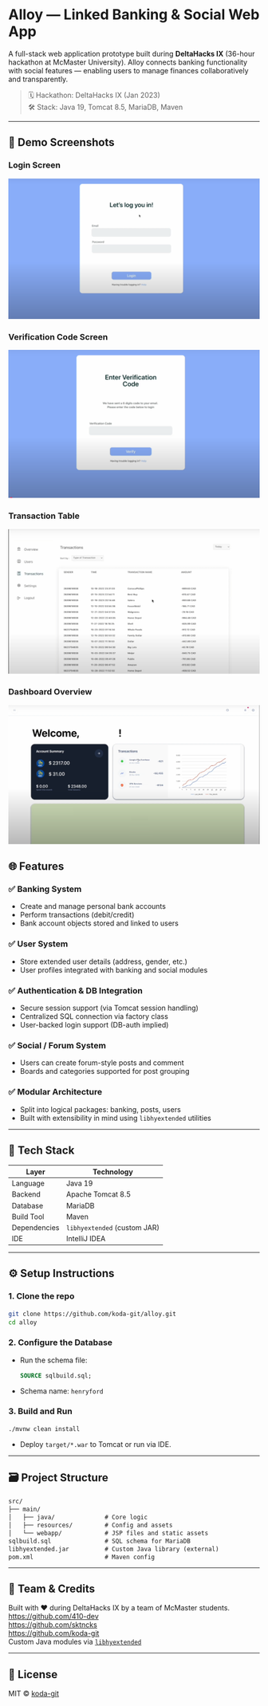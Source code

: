 
# Alloy — Linked Banking & Social Web App

A full-stack web application prototype built during **DeltaHacks IX** (36-hour hackathon at McMaster University). Alloy connects banking functionality with social features — enabling users to manage finances collaboratively and transparently.

> 🗓️ Hackathon: DeltaHacks IX (Jan 2023)  
> 🛠️ Stack: Java 19, Tomcat 8.5, MariaDB, Maven

---


## 📸 Demo Screenshots
### Login Screen
![Login Screen](./alloy_demo1.png)

### Verification Code Screen
![Verification Code Screen](./alloy_demo2.png)

### Transaction Table
![Transaction Table](./alloy_demo3.png)

### Dashboard Overview
![Dashboard Overview](./alloy_demo4.png)

## 🌐 Features

### ✅ Banking System
- Create and manage personal bank accounts
- Perform transactions (debit/credit)
- Bank account objects stored and linked to users

### ✅ User System
- Store extended user details (address, gender, etc.)
- User profiles integrated with banking and social modules

### ✅ Authentication & DB Integration
- Secure session support (via Tomcat session handling)
- Centralized SQL connection via factory class
- User-backed login support (DB-auth implied)

### ✅ Social / Forum System
- Users can create forum-style posts and comment
- Boards and categories supported for post grouping

### ✅ Modular Architecture
- Split into logical packages: banking, posts, users
- Built with extensibility in mind using `libhyextended` utilities

---

## 🧰 Tech Stack

| Layer       | Technology        |
|-------------|-------------------|
| Language    | Java 19           |
| Backend     | Apache Tomcat 8.5 |
| Database    | MariaDB           |
| Build Tool  | Maven             |
| Dependencies| `libhyextended` (custom JAR) |
| IDE         | IntelliJ IDEA     |

---

## ⚙️ Setup Instructions

### 1. Clone the repo
```bash
git clone https://github.com/koda-git/alloy.git
cd alloy
```

### 2. Configure the Database
- Run the schema file:
  ```sql
  SOURCE sqlbuild.sql;
  ```
- Schema name: `henryford`

### 3. Build and Run
```bash
./mvnw clean install
```

- Deploy `target/*.war` to Tomcat or run via IDE.

---

## 🗃️ Project Structure

```
src/
├── main/
│   ├── java/              # Core logic
│   ├── resources/         # Config and assets
│   └── webapp/            # JSP files and static assets
sqlbuild.sql               # SQL schema for MariaDB
libhyextended.jar          # Custom Java library (external)
pom.xml                    # Maven config
```

---

## 🤝 Team & Credits

Built with ❤️ during DeltaHacks IX by a team of McMaster students.  
https://github.com/410-dev \
https://github.com/sktncks \
https://github.com/koda-git \
Custom Java modules via [`libhyextended`](https://github.com/410-dev/libhyextended)

---

## 📝 License

MIT © [koda-git](https://github.com/koda-git)

